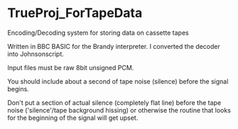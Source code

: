 # TrueProj_ForTapeData
Encoding/Decoding system for storing data on cassette tapes

Written in BBC BASIC for the Brandy interpreter.
I converted the decoder into Johnsonscript.


Input files must be raw 8bit unsigned PCM.

You should include about a second of tape noise (silence) before the signal begins.

Don't put a section of actual silence (completely flat line) before the tape noise ('silence'/tape background hissing) or otherwise the routine that looks for the beginning of the signal will get upset.
